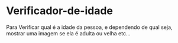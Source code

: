 # Verificador-de-idade
Para Verificar qual é a idade da pessoa, e dependendo de qual seja, mostrar uma imagem se ela é adulta ou velha etc...
